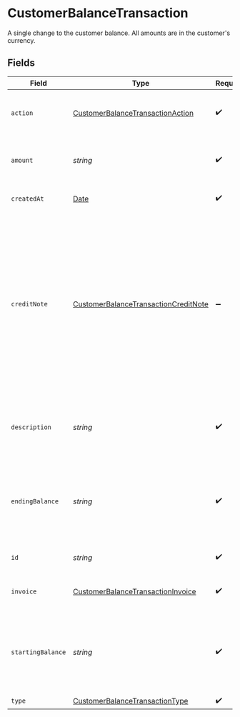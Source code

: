 # CustomerBalanceTransaction

A single change to the customer balance. All amounts are in the customer's currency.


## Fields

| Field                                                                                                                                                                                                                   | Type                                                                                                                                                                                                                    | Required                                                                                                                                                                                                                | Description                                                                                                                                                                                                             | Example                                                                                                                                                                                                                 |
| ----------------------------------------------------------------------------------------------------------------------------------------------------------------------------------------------------------------------- | ----------------------------------------------------------------------------------------------------------------------------------------------------------------------------------------------------------------------- | ----------------------------------------------------------------------------------------------------------------------------------------------------------------------------------------------------------------------- | ----------------------------------------------------------------------------------------------------------------------------------------------------------------------------------------------------------------------- | ----------------------------------------------------------------------------------------------------------------------------------------------------------------------------------------------------------------------- |
| `action`                                                                                                                                                                                                                | [CustomerBalanceTransactionAction](../../models/shared/customerbalancetransactionaction.md)                                                                                                                             | :heavy_check_mark:                                                                                                                                                                                                      | Describes the reason that this transaction took place.                                                                                                                                                                  |                                                                                                                                                                                                                         |
| `amount`                                                                                                                                                                                                                | *string*                                                                                                                                                                                                                | :heavy_check_mark:                                                                                                                                                                                                      | The value of the amount changed in the transaction.                                                                                                                                                                     | 11.00                                                                                                                                                                                                                   |
| `createdAt`                                                                                                                                                                                                             | [Date](https://developer.mozilla.org/en-US/docs/Web/JavaScript/Reference/Global_Objects/Date)                                                                                                                           | :heavy_check_mark:                                                                                                                                                                                                      | The creation time of this transaction.                                                                                                                                                                                  | 2022-05-01T07:01:31+00:00                                                                                                                                                                                               |
| `creditNote`                                                                                                                                                                                                            | [CustomerBalanceTransactionCreditNote](../../models/shared/customerbalancetransactioncreditnote.md)                                                                                                                     | :heavy_minus_sign:                                                                                                                                                                                                      | The Credit note associated with this transaction. This may appear as the result of a credit note being applied to an invoice and balance is added back to the customer balance or it is being reapplied to the invoice. |                                                                                                                                                                                                                         |
| `description`                                                                                                                                                                                                           | *string*                                                                                                                                                                                                                | :heavy_check_mark:                                                                                                                                                                                                      | An optional description provided for manual customer balance adjustments.                                                                                                                                               | An optional description                                                                                                                                                                                                 |
| `endingBalance`                                                                                                                                                                                                         | *string*                                                                                                                                                                                                                | :heavy_check_mark:                                                                                                                                                                                                      | The new value of the customer's balance prior to the transaction, in the customer's currency.                                                                                                                           | 22.00                                                                                                                                                                                                                   |
| `id`                                                                                                                                                                                                                    | *string*                                                                                                                                                                                                                | :heavy_check_mark:                                                                                                                                                                                                      | A unique id for this transaction.                                                                                                                                                                                       | cgZa3SXcsPTVyC4Y                                                                                                                                                                                                        |
| `invoice`                                                                                                                                                                                                               | [CustomerBalanceTransactionInvoice](../../models/shared/customerbalancetransactioninvoice.md)                                                                                                                           | :heavy_check_mark:                                                                                                                                                                                                      | The Invoice associated with this transaction                                                                                                                                                                            |                                                                                                                                                                                                                         |
| `startingBalance`                                                                                                                                                                                                       | *string*                                                                                                                                                                                                                | :heavy_check_mark:                                                                                                                                                                                                      | The original value of the customer's balance prior to the transaction, in the customer's currency.                                                                                                                      | 33.00                                                                                                                                                                                                                   |
| `type`                                                                                                                                                                                                                  | [CustomerBalanceTransactionType](../../models/shared/customerbalancetransactiontype.md)                                                                                                                                 | :heavy_check_mark:                                                                                                                                                                                                      | N/A                                                                                                                                                                                                                     |                                                                                                                                                                                                                         |